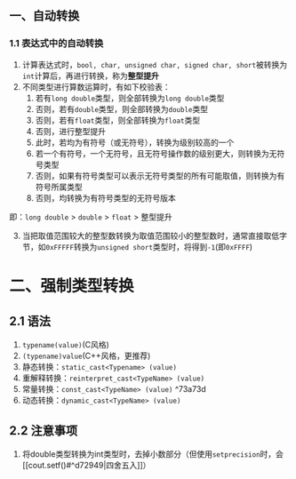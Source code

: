 ## 一、自动转换
### 1.1 表达式中的自动转换

1. 计算表达式时，`bool, char, unsigned char, signed char, short`被转换为`int`计算后，再进行转换，称为**整型提升**
2. 不同类型进行算数运算时，有如下校验表：
	1. 若有`long double`类型，则全部转换为`long double`类型
	2. 否则，若有`double`类型，则全部转换为`double`类型
	3. 否则，若有`float`类型，则全部转换为`float`类型
	4. 否则，进行整型提升
	5. 此时，若均为有符号（或无符号），转换为级别较高的一个
	6. 若一个有符号，一个无符号，且无符号操作数的级别更大，则转换为无符号类型
	7. 否则，如果有符号类型可以表示无符号类型的所有可能取值，则转换为有符号所属类型
	8. 否则，均转换为有符号类型的无符号版本
 
即：`long double` > `double`  > `float` > 整型提升

3. 当把取值范围较大的整型数转换为取值范围较小的整型数时，通常直接取低字节，如`0xFFFFF`转换为`unsigned short`类型时，将得到`-1`(即`0xFFFF`)

# 二、强制类型转换

## 2.1 语法

1. `typename(value)`(C风格)
2. `(typename)value`(C++风格，更推荐)
3. 静态转换：`static_cast<Typename> (value)`
4. 重解释转换：`reinterpret_cast<TypeName> (value)`
5. 常量转换：`const_cast<TypeName> (value)` ^73a73d
6. 动态转换：`dynamic_cast<TypeName> (value)`

## 2.2 注意事项

1. 将double类型转换为int类型时，去掉小数部分（但使用`setprecision`时，会[[cout.setf()#^d72949|四舍五入]]）